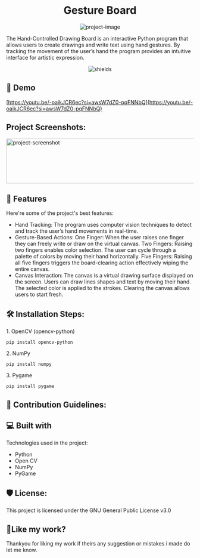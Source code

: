<h1 align="center" id="title">Gesture Board</h1>

<p align="center"><img src="https://socialify.git.ci/D-Majumder/Gesture-Board/image?description=1&amp;font=Bitter&amp;language=1&amp;name=1&amp;owner=1&amp;pattern=Plus&amp;stargazers=1&amp;theme=Light" alt="project-image"></p>

<p id="description">The Hand-Controlled Drawing Board is an interactive Python program that allows users to create drawings and write text using hand gestures. By tracking the movement of the user’s hand the program provides an intuitive interface for artistic expression.</p>

<p align="center"><img src="https://img.shields.io/badge/Gesture-Board-brightgreen" alt="shields"></p>

<h2>🚀 Demo</h2>

[https://youtu.be/-oaikJCR6ec?si=awsW7dZ0-pqFNNbQ](https://youtu.be/-oaikJCR6ec?si=awsW7dZ0-pqFNNbQ)

<h2>Project Screenshots:</h2>

<img src="https://drive.google.com/file/d/1Fz0TeYysckr_n7RZwF_pFLLq901oUkJe/view?usp=sharing" alt="project-screenshot" width="1280" height="120/">

  
  
<h2>🧐 Features</h2>

Here're some of the project's best features:

*   Hand Tracking: The program uses computer vision techniques to detect and track the user’s hand movements in real-time.
*   Gesture-Based Actions: One Finger: When the user raises one finger they can freely write or draw on the virtual canvas. Two Fingers: Raising two fingers enables color selection. The user can cycle through a palette of colors by moving their hand horizontally. Five Fingers: Raising all five fingers triggers the board-clearing action effectively wiping the entire canvas.
*   Canvas Interaction: The canvas is a virtual drawing surface displayed on the screen. Users can draw lines shapes and text by moving their hand. The selected color is applied to the strokes. Clearing the canvas allows users to start fresh.

<h2>🛠️ Installation Steps:</h2>

<p>1. OpenCV (opencv-python)</p>

```
pip install opencv-python
```

<p>2. NumPy</p>

```
pip install numpy
```

<p>3. Pygame</p>

```
pip install pygame
```

<h2>🍰 Contribution Guidelines:</h2>

  
  
<h2>💻 Built with</h2>

Technologies used in the project:

*   Python
*   Open CV
*   NumPy
*   PyGame

<h2>🛡️ License:</h2>

This project is licensed under the GNU General Public License v3.0

<h2>💖Like my work?</h2>

Thankyou for liking my work if theirs any suggestion or mistakes i made do let me know.
